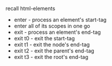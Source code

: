 
recall html-elements
- enter - process an element's start-tag
- enter all of its scopes in one go
- exit - process an element's end-tag
- exit t0 - exit the start-tag
- exit t1 - exit the node's end-tag
- exit t2 - exit the parent's end-tag
- exit t3 - exit the root's end-tag
